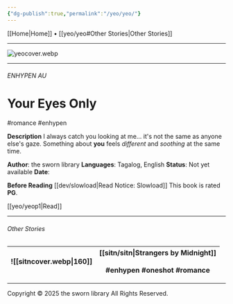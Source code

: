 ```yaml
---
{"dg-publish":true,"permalink":"/yeo/yeo/"}
---
```


[[Home\|Home]] • [[yeo/yeo#Other Stories\|Other Stories]]

***

![yeocover.webp](/img/user/yeo/yeostorage/yeocover.webp)

***
###### ENHYPEN AU
# Your Eyes Only
#romance #enhypen 

**Description**
I always catch you looking at me... it's not the same as anyone else's gaze. Something about **you** feels *different* and *soothing* at the same time.

**Author**: the sworn library
**Languages**: Tagalog, English
**Status**: Not yet available
**Date**:

**Before Reading**
[[dev/slowload\|Read Notice: Slowload]]
This book is rated **PG**.

[[yeo/yeop1\|Read]]

***

###### Other Stories

| ![[sitncover.webp\|160]] | [[sitn/sitn\|Strangers by Midnight]] <br> <br>#enhypen #oneshot #romance |
| ------------------------ | ------------------------------------------------------------------- |

***

Copyright © 2025 the sworn library
All Rights Reserved.
